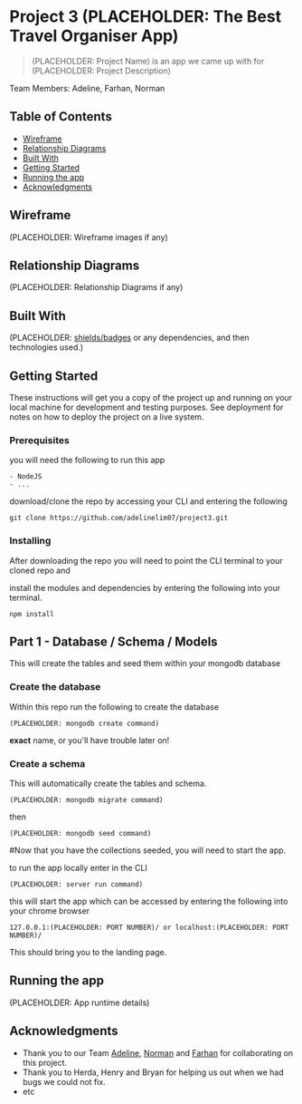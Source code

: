 # Project 3 (PLACEHOLDER: The Best Travel Organiser App)

> (PLACEHOLDER: Project Name) is an app we came up with for (PLACEHOLDER: Project Description)

Team Members: Adeline, Farhan, Norman

## Table of Contents

- [Wireframe](#wireframe)
- [Relationship Diagrams](#relationship-diagrams)
- [Built With](#built-with)
- [Getting Started](#getting-started)
- [Running the app](#running-the-app)
- [Acknowledgments](#acknowledgments)

## Wireframe

(PLACEHOLDER: Wireframe images if any)

<!--- ![Wireframe](https://github.com/adelinelim07/project3/blob/master/Wireframe-and-ERD/wireframe.png) -->

## Relationship Diagrams

(PLACEHOLDER: Relationship Diagrams if any)

<!--- ![ERD](https://github.com/adelinelim07/project3/blob/master/Wireframe-and-ERD/ERD.png) -->

## Built With

(PLACEHOLDER: [shields/badges](https://shields.io/) or any dependencies, and then technologies used.)

<!---
* [ReactJS](http://rubyonrails.org/) - The front-end used
* [mongoDB](https://www.mongodb.com/) - Database system used
* [NodeJS](https://nodejs.org/en/) - The back-end used
* [bootstrap](https://getbootstrap.com) -
...
-->

## Getting Started

These instructions will get you a copy of the project up and running on your local machine for development and testing purposes. See deployment for notes on how to deploy the project on a live system.

### Prerequisites

you will need the following to run this app

```
- NodeJS
- ...
```

download/clone the repo by accessing your CLI and entering the following

```
git clone https://github.com/adelinelim07/project3.git
```

### Installing

After downloading the repo you will need to point the CLI terminal to your cloned repo and

install the modules and dependencies by entering the following into your terminal.

```
npm install
```

## Part 1 - Database / Schema / Models

This will create the tables and seed them within your mongodb database

### Create the database

Within this repo run the following to create the database

```
(PLACEHOLDER: mongodb create command)
```

**exact**
name, or you'll have trouble later on!

### Create a schema

This will automatically create the tables and schema.

```
(PLACEHOLDER: mongodb migrate command)
```

then

```
(PLACEHOLDER: mongodb seed command)
```

#Now that you have the collections seeded, you will need to start the app.

to run the app locally enter in the CLI

```
(PLACEHOLDER: server run command)
```

this will start the app which can be accessed by entering the following into your chrome browser

```
127.0.0.1:(PLACEHOLDER: PORT NUMBER)/ or localhost:(PLACEHOLDER: PORT NUMBER)/
```

This should bring you to the landing page.

## Running the app

(PLACEHOLDER: App runtime details)

## Acknowledgments

- Thank you to our Team [Adeline](https://github.com/adelinelim07), [Norman](https://github.com/norman87) and [Farhan](https://github.com/Hantasmagoria) for collaborating on this project.
- Thank you to Herda, Henry and Bryan for helping us out when we had bugs we could not fix.
- etc
